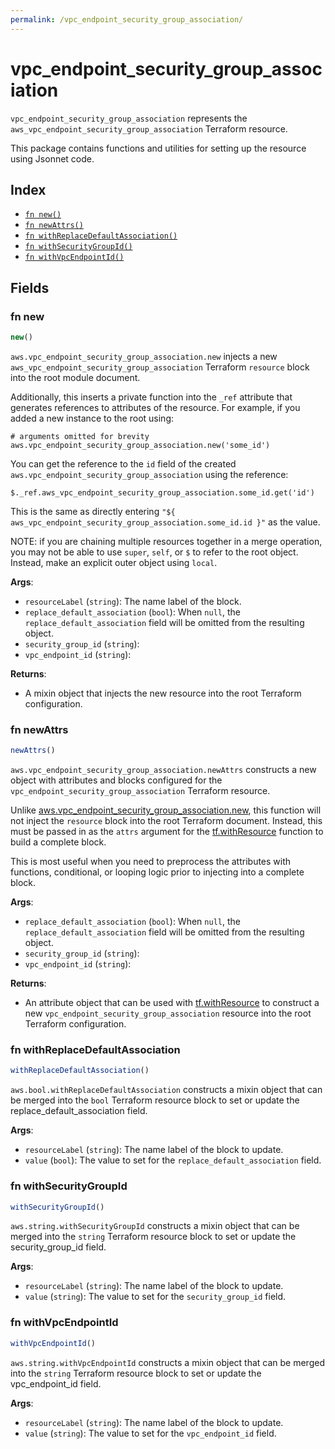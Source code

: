 ```yaml
---
permalink: /vpc_endpoint_security_group_association/
---
```


# vpc_endpoint_security_group_association

`vpc_endpoint_security_group_association` represents the `aws_vpc_endpoint_security_group_association` Terraform resource.



This package contains functions and utilities for setting up the resource using Jsonnet code.


## Index

* [`fn new()`](#fn-new)
* [`fn newAttrs()`](#fn-newattrs)
* [`fn withReplaceDefaultAssociation()`](#fn-withreplacedefaultassociation)
* [`fn withSecurityGroupId()`](#fn-withsecuritygroupid)
* [`fn withVpcEndpointId()`](#fn-withvpcendpointid)

## Fields

### fn new

```ts
new()
```


`aws.vpc_endpoint_security_group_association.new` injects a new `aws_vpc_endpoint_security_group_association` Terraform `resource`
block into the root module document.

Additionally, this inserts a private function into the `_ref` attribute that generates references to attributes of the
resource. For example, if you added a new instance to the root using:

    # arguments omitted for brevity
    aws.vpc_endpoint_security_group_association.new('some_id')

You can get the reference to the `id` field of the created `aws.vpc_endpoint_security_group_association` using the reference:

    $._ref.aws_vpc_endpoint_security_group_association.some_id.get('id')

This is the same as directly entering `"${ aws_vpc_endpoint_security_group_association.some_id.id }"` as the value.

NOTE: if you are chaining multiple resources together in a merge operation, you may not be able to use `super`, `self`,
or `$` to refer to the root object. Instead, make an explicit outer object using `local`.

**Args**:
  - `resourceLabel` (`string`): The name label of the block.
  - `replace_default_association` (`bool`):  When `null`, the `replace_default_association` field will be omitted from the resulting object.
  - `security_group_id` (`string`): 
  - `vpc_endpoint_id` (`string`): 

**Returns**:
- A mixin object that injects the new resource into the root Terraform configuration.


### fn newAttrs

```ts
newAttrs()
```


`aws.vpc_endpoint_security_group_association.newAttrs` constructs a new object with attributes and blocks configured for the `vpc_endpoint_security_group_association`
Terraform resource.

Unlike [aws.vpc_endpoint_security_group_association.new](#fn-new), this function will not inject the `resource`
block into the root Terraform document. Instead, this must be passed in as the `attrs` argument for the
[tf.withResource](https://github.com/tf-libsonnet/core/tree/main/docs#fn-withresource) function to build a complete block.

This is most useful when you need to preprocess the attributes with functions, conditional, or looping logic prior to
injecting into a complete block.

**Args**:
  - `replace_default_association` (`bool`):  When `null`, the `replace_default_association` field will be omitted from the resulting object.
  - `security_group_id` (`string`): 
  - `vpc_endpoint_id` (`string`): 

**Returns**:
  - An attribute object that can be used with [tf.withResource](https://github.com/tf-libsonnet/core/tree/main/docs#fn-withresource) to construct a new `vpc_endpoint_security_group_association` resource into the root Terraform configuration.


### fn withReplaceDefaultAssociation

```ts
withReplaceDefaultAssociation()
```

`aws.bool.withReplaceDefaultAssociation` constructs a mixin object that can be merged into the `bool`
Terraform resource block to set or update the replace_default_association field.



**Args**:
  - `resourceLabel` (`string`): The name label of the block to update.
  - `value` (`bool`): The value to set for the `replace_default_association` field.


### fn withSecurityGroupId

```ts
withSecurityGroupId()
```

`aws.string.withSecurityGroupId` constructs a mixin object that can be merged into the `string`
Terraform resource block to set or update the security_group_id field.



**Args**:
  - `resourceLabel` (`string`): The name label of the block to update.
  - `value` (`string`): The value to set for the `security_group_id` field.


### fn withVpcEndpointId

```ts
withVpcEndpointId()
```

`aws.string.withVpcEndpointId` constructs a mixin object that can be merged into the `string`
Terraform resource block to set or update the vpc_endpoint_id field.



**Args**:
  - `resourceLabel` (`string`): The name label of the block to update.
  - `value` (`string`): The value to set for the `vpc_endpoint_id` field.
